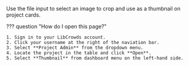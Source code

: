 Use the file input to select an image to crop and use as a thumbnail on project
cards.

??? question "How do I open this page?"

    1. Sign in to your LibCrowds account.
    2. Click your username at the right of the naviation bar.
    3. Select **Project Admin** from the dropdown menu.
    4. Locate the project in the table and click **Open**.
    5. Select **Thumbnail** from dashboard menu on the left-hand side.
